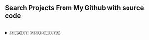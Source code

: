 ## Search Projects From My Github with source code

</br>

<details>
  <summary>🇷‌🇪‌🇦‌🇨‌🇹‌   🇵‌🇷‌🇴‌🇯‌🇪‌🇨‌🇹‌🇸‌ </summary>

| Project Name 🌐 [Live-link ]                                           | Github_link + Level                                                                                                                  | Description + Technology                                                                                               |
| ---------------------------------------------------------------------- | ------------------------------------------------------------------------------------------------------------------------------------ | ---------------------------------------------------------------------------------------------------------------------- |
| ⭐ [Smart Grade System ](https://smart-grade-vercel-three.vercel.app/) | **🔒-private**                                                                                                                       | **[Beginner]** Html to react component                                                                                 |
| ⭐ Tic Tac Toe                                                         | [🐞](https://github.com/bappasahabapi/tic-tac-toy-2024)                                                                              | **[MID]** Basic Tic Tac Toy game which is created by by following the official document of react dev.                  |
| ⭐ [Book Finder App](https://book-finder-app-one.vercel.app/)          | **🔒-private**                                                                                                                       | **[Beginner]** Implemented searching,filtering, sorting,favorite option using useState hook only                       |
| ⭐ [BD-Tour](https://bd-tour-7c15d.web.app/)                           | [Client](https://github.com/bappasahabapi/bd-tour-client) [server](https://github.com/bappasahabapi/bd-tour-server)                  | **MID** Firebase Google authentication, CRUD operation using MongoDB.Backend should be deployed heroku to vercel       |
| ⭐ [Iphone-BD](https://iphone-bd.web.app/)                             | -[Client](https://github.com/bappasahabapi/iPhone-bd-client) [server](https://github.com/bappasahabapi/iPhone-bd-server)             | **Advanced** Firebase Google authentication, CRUD operation using MongoDB .Backend should be deployed heroku to vercel |
| ⭐ [Thakurgaon-Hospital](https://thakurgaon-hospital.web.app/)         | -[Client](https://github.com/bappasahabapi/Thakurgaon-Healthcare)                                                                    | **MID** Firebase Google authentication, CRUD operation using MongoDB .Backend should be deployed heroku to vercel      |
| ⭐ [Thakurgaon-Portal](https://thakurgaon-portal.web.app/)             | -[Client](https://github.com/bappasahabapi/Thakurgaon-Portal-UI) [server](https://github.com/bappasahabapi/Thakurgaon-Portal-Server) | **MID** Firebase Google authentication, hosted firebase for front-end, server is in Vercel                             |
| -                                                                      | -                                                                                                                                    | -                                                                                                                      |

</details>
